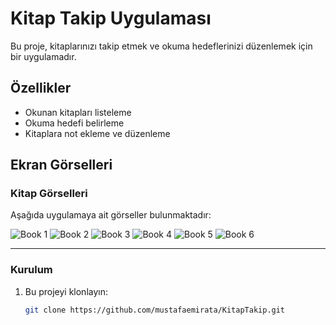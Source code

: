# Kitap Takip Uygulaması

Bu proje, kitaplarınızı takip etmek ve okuma hedeflerinizi düzenlemek için bir uygulamadır.

## Özellikler
- Okunan kitapları listeleme
- Okuma hedefi belirleme
- Kitaplara not ekleme ve düzenleme

## Ekran Görselleri

### Kitap Görselleri
Aşağıda uygulamaya ait görseller bulunmaktadır:

![Book 1](book1.png)
![Book 2](book2.png)
![Book 3](book3.png)
![Book 4](book4.png)
![Book 5](book5.png)
![Book 6](book6.png)

---

### Kurulum
1. Bu projeyi klonlayın:
   ```bash
   git clone https://github.com/mustafaemirata/KitapTakip.git
